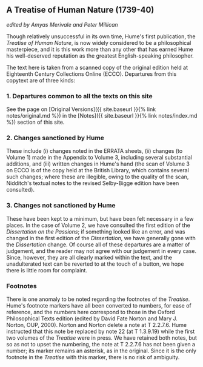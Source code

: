 ## A Treatise of Human Nature (1739-40)

_edited by Amyas Merivale and Peter Millican_

Though relatively unsuccessful in its own time, Hume's first publication, the *Treatise of Human Nature*, is now widely considered to be a philosophical masterpiece, and it is this work more than any other that has earned Hume his well-deserved reputation as the greatest English-speaking philosopher.

The text here is taken from a scanned copy of the original edition held at Eighteenth Century Collections Online (ECCO). Departures from this copytext are of three kinds:

### 1. Departures common to all the texts on this site

See the page on [Original Versions]({{ site.baseurl }}{% link notes/original.md %}) in the [Notes]({{ site.baseurl }}{% link notes/index.md %}) section of this site.

### 2. Changes sanctioned by Hume

These include (i) changes noted in the ERRATA sheets, (ii) changes (to Volume 1) made in the Appendix to Volume 3, including several substantial additions, and (iii) written changes in Hume's hand (the scan of Volume 3 on ECCO is of the copy held at the British Library, which contains several such changes; where these are illegible, owing to the quality of the scan, Nidditch's textual notes to the revised Selby-Bigge edition have been consulted).

### 3. Changes not sanctioned by Hume

These have been kept to a minimum, but have been felt necessary in a few places. In the case of Volume 2, we have consulted the first edition of the *Dissertation on the Passions*; if something looked like an error, and was changed in the first edition of the *Dissertation*, we have generally gone with the *Dissertation* change. Of course all of these departures are a matter of judgement, and the reader may not agree with our judgement in every case. Since, however, they are all clearly marked within the text, and the unadulterated text can be reverted to at the touch of a button, we hope there is little room for complaint.

### Footnotes

There is one anomaly to be noted regarding the footnotes of the *Treatise*. Hume's footnote markers have all been converted to numbers, for ease of reference, and the numbers here correspond to those in the Oxford Philosophical Texts edition (edited by David Fate Norton and Mary J. Norton, OUP, 2000). Norton and Norton delete a note at T&nbsp;2.2.7.6. Hume instructed that this note be replaced by note 22 (at T&nbsp;1.3.9.19) while the first two volumes of the *Treatise* were in press. We have retained both notes, but so as not to upset the numbering, the note at T&nbsp;2.2.7.6 has not been given a number; its marker remains an asterisk, as in the original. Since it is the only footnote in the *Treatise* with this marker, there is no risk of ambiguity.
